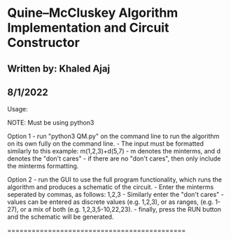 

# Quine–McCluskey Algorithm Implementation and Circuit Constructor

## Written by: Khaled Ajaj
## 8/1/2022 

Usage: 

NOTE: Must be using python3

Option 1 - run "python3 QM.py" on the command line to run the algorithm on its own fully on the command line.
				- The input must be formatted similarly to this example: m(1,2,3)+d(5,7)
				- m denotes the minterms, and d denotes the "don't cares"
				- if there are no "don't cares", then only include the minterms formatting.

Option 2 - run the GUI to use the full program functionality, which runs the algorithm and produces a schematic of the circuit.
				- Enter the minterms seperated by commas, as follows: 1,2,3
				- Similarly enter the "don't cares"
				- values can be entered as discrete values (e.g. 1,2,3), or as ranges, (e.g. 1-27), or a mix of both
					(e.g. 1,2,3,5-10,22,23).
				- finally, press the RUN button and the schematic will be generated.

============================================





